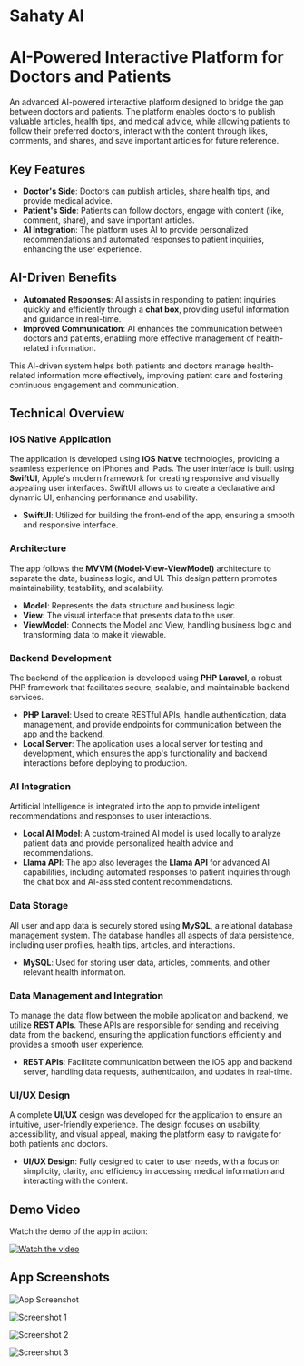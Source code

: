 # Sahaty AI
# AI-Powered Interactive Platform for Doctors and Patients

An advanced AI-powered interactive platform designed to bridge the gap between doctors and patients. The platform enables doctors to publish valuable articles, health tips, and medical advice, while allowing patients to follow their preferred doctors, interact with the content through likes, comments, and shares, and save important articles for future reference.

## Key Features

- **Doctor's Side**: Doctors can publish articles, share health tips, and provide medical advice.
- **Patient's Side**: Patients can follow doctors, engage with content (like, comment, share), and save important articles.
- **AI Integration**: The platform uses AI to provide personalized recommendations and automated responses to patient inquiries, enhancing the user experience.

## AI-Driven Benefits

- **Automated Responses**: AI assists in responding to patient inquiries quickly and efficiently through a **chat box**, providing useful information and guidance in real-time.
- **Improved Communication**: AI enhances the communication between doctors and patients, enabling more effective management of health-related information.

This AI-driven system helps both patients and doctors manage health-related information more effectively, improving patient care and fostering continuous engagement and communication.
 
## Technical Overview

### iOS Native Application

The application is developed using **iOS Native** technologies, providing a seamless experience on iPhones and iPads. The user interface is built using **SwiftUI**, Apple's modern framework for creating responsive and visually appealing user interfaces. SwiftUI allows us to create a declarative and dynamic UI, enhancing performance and usability.

- **SwiftUI**: Utilized for building the front-end of the app, ensuring a smooth and responsive interface.

### Architecture

The app follows the **MVVM (Model-View-ViewModel)** architecture to separate the data, business logic, and UI. This design pattern promotes maintainability, testability, and scalability.

- **Model**: Represents the data structure and business logic.
- **View**: The visual interface that presents data to the user.
- **ViewModel**: Connects the Model and View, handling business logic and transforming data to make it viewable.

### Backend Development

The backend of the application is developed using **PHP Laravel**, a robust PHP framework that facilitates secure, scalable, and maintainable backend services. 

- **PHP Laravel**: Used to create RESTful APIs, handle authentication, data management, and provide endpoints for communication between the app and the backend.
- **Local Server**: The application uses a local server for testing and development, which ensures the app's functionality and backend interactions before deploying to production.

### AI Integration

Artificial Intelligence is integrated into the app to provide intelligent recommendations and responses to user interactions.

- **Local AI Model**: A custom-trained AI model is used locally to analyze patient data and provide personalized health advice and recommendations.
- **Llama API**: The app also leverages the **Llama API** for advanced AI capabilities, including automated responses to patient inquiries through the chat box and AI-assisted content recommendations.

### Data Storage

All user and app data is securely stored using **MySQL**, a relational database management system. The database handles all aspects of data persistence, including user profiles, health tips, articles, and interactions.

- **MySQL**: Used for storing user data, articles, comments, and other relevant health information.
  
### Data Management and Integration

To manage the data flow between the mobile application and backend, we utilize **REST APIs**. These APIs are responsible for sending and receiving data from the backend, ensuring the application functions efficiently and provides a smooth user experience.

- **REST APIs**: Facilitate communication between the iOS app and backend server, handling data requests, authentication, and updates in real-time.

### UI/UX Design

A complete **UI/UX** design was developed for the application to ensure an intuitive, user-friendly experience. The design focuses on usability, accessibility, and visual appeal, making the platform easy to navigate for both patients and doctors.

- **UI/UX Design**: Fully designed to cater to user needs, with a focus on simplicity, clarity, and efficiency in accessing medical information and interacting with the content.

## Demo Video

Watch the demo of the app in action:

[![Watch the video](https://img.youtube.com/vi/https://www.youtube.com/watch?v=6w36W1DZI6s/0.jpg)](https://www.youtube.com/watch?v=6w36W1DZI6s)

## App Screenshots
![App Screenshot](https://github.com/aboashraf169/Sahaty/blob/main/Sahaty/Screenshot%202025-03-08%20at%203.39.40%E2%80%AFPM.png)

![Screenshot 1](https://github.com/aboashraf169/Sahaty/blob/main/Sahaty/Screenshot%202025-03-08%20at%203.39.40%E2%80%AFPM.png)

![Screenshot 2](https://github.com/aboashraf169/Sahaty/blob/main/Sahaty/Screenshot%202025-03-08%20at%203.40.04%E2%80%AFPM.png)

![Screenshot 3](https://github.com/aboashraf169/Sahaty/blob/main/Sahaty/Screenshot%202025-03-08%20at%203.42.00%E2%80%AFPM.png)


